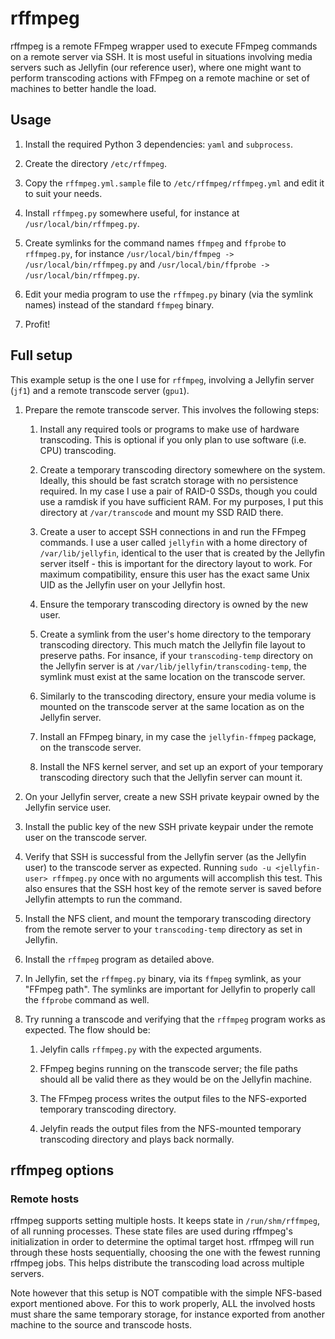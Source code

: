 # rffmpeg

rffmpeg is a remote FFmpeg wrapper used to execute FFmpeg commands on a remote server via SSH. It is most useful in situations involving media servers such as Jellyfin (our reference user), where one might want to perform transcoding actions with FFmpeg on a remote machine or set of machines to better handle the load.

## Usage

1. Install the required Python 3 dependencies: `yaml` and `subprocess`.

1. Create the directory `/etc/rffmpeg`.

1. Copy the `rffmpeg.yml.sample` file to `/etc/rffmpeg/rffmpeg.yml` and edit it to suit your needs.

1. Install `rffmpeg.py` somewhere useful, for instance at `/usr/local/bin/rffmpeg.py`.

1. Create symlinks for the command names `ffmpeg` and `ffprobe` to `rffmpeg.py`, for instance `/usr/local/bin/ffmpeg -> /usr/local/bin/rffmpeg.py` and `/usr/local/bin/ffprobe -> /usr/local/bin/rffmpeg.py`.

1. Edit your media program to use the `rffmpeg.py` binary (via the symlink names) instead of the standard `ffmpeg` binary.

1. Profit!

## Full setup

This example setup is the one I use for `rffmpeg`, involving a Jellyfin server (`jf1`) and a remote transcode server (`gpu1`).

1. Prepare the remote transcode server. This involves the following steps:

   1. Install any required tools or programs to make use of hardware transcoding. This is optional if you only plan to use software (i.e. CPU) transcoding.

   1. Create a temporary transcoding directory somewhere on the system. Ideally, this should be fast scratch storage with no persistence required. In my case I use a pair of RAID-0 SSDs, though you could use a ramdisk if you have sufficient RAM. For my purposes, I put this directory at `/var/transcode` and mount my SSD RAID there.

   1. Create a user to accept SSH connections in and run the FFmpeg commands. I use a user called `jellyfin` with a home directory of `/var/lib/jellyfin`, identical to the user that is created by the Jellyfin server itself - this is important for the directory layout to work. For maximum compatibility, ensure this user has the exact same Unix UID as the Jellyfin user on your Jellyfin host.

   1. Ensure the temporary transcoding directory is owned by the new user.

   1. Create a symlink from the user's home directory to the temporary transcoding directory. This much match the Jellyfin file layout to preserve paths. For insance, if your `transcoding-temp` directory on the Jellyfin server is at `/var/lib/jellyfin/transcoding-temp`, the symlink must exist at the same location on the transcode server.

   1. Similarly to the transcoding directory, ensure your media volume is mounted on the transcode server at the same location as on the Jellyfin server.

   1. Install an FFmpeg binary, in my case the `jellyfin-ffmpeg` package, on the transcode server.

   1. Install the NFS kernel server, and set up an export of your temporary transcoding directory such that the Jellyfin server can mount it.

1. On your Jellyfin server, create a new SSH private keypair owned by the Jellyfin service user.

1. Install the public key of the new SSH private keypair under the remote user on the transcode server.

1. Verify that SSH is successful from the Jellyfin server (as the Jellyfin user) to the transcode server as expected. Running `sudo -u <jellyfin-user> rffmpeg.py` once with no arguments will accomplish this test. This also ensures that the SSH host key of the remote server is saved before Jellyfin attempts to run the command.

1. Install the NFS client, and mount the temporary transcoding directory from the remote server to your `transcoding-temp` directory as set in Jellyfin.

1. Install the `rffmpeg` program as detailed above.

1. In Jellyfin, set the `rffmpeg.py` binary, via its `ffmpeg` symlink, as your "FFmpeg path". The symlinks are important for Jellyfin to properly call the `ffprobe` command as well.

1. Try running a transcode and verifying that the `rffmpeg` program works as expected. The flow should be:

    1. Jelyfin calls `rffmpeg.py` with the expected arguments.

    1. FFmpeg begins running on the transcode server; the file paths should all be valid there as they would be on the Jellyfin machine.

    1. The FFmpeg process writes the output files to the NFS-exported temporary transcoding directory.

    1. Jelyfin reads the output files from the NFS-mounted temporary transcoding directory and plays back normally.

## rffmpeg options

### Remote hosts

rffmpeg supports setting multiple hosts. It keeps state in `/run/shm/rffmpeg`, of all running processes. These state files are used during rffmpeg's initialization in order to determine the optimal target host. rffmpeg will run through these hosts sequentially, choosing the one with the fewest running rffmpeg jobs. This helps distribute the transcoding load across multiple servers.

Note however that this setup is NOT compatible with the simple NFS-based export mentioned above. For this to work properly, ALL the involved hosts must share the same temporary storage, for instance exported from another machine to the source and transcode hosts.

